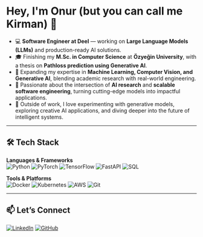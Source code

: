 # Hey, I'm Onur (but you can call me Kirman) 👋  

- 💻 **Software Engineer at Deel** — working on **Large Language Models (LLMs)** and production-ready AI solutions.  
- 🎓 Finishing my **M.Sc. in Computer Science** at **Özyeğin University**, with a thesis on **Pathloss prediction using Generative AI**.  
- 🌱 Expanding my expertise in **Machine Learning, Computer Vision, and Generative AI**, blending academic research with real-world engineering.  
- 🔬 Passionate about the intersection of **AI research** and **scalable software engineering**, turning cutting-edge models into impactful applications.  
- 🚀 Outside of work, I love experimenting with generative models, exploring creative AI applications, and diving deeper into the future of intelligent systems.  

---

## 🛠️ Tech Stack  

**Languages & Frameworks**  
![Python](https://img.shields.io/badge/Python-3776AB?style=for-the-badge&logo=python&logoColor=white)  ![PyTorch](https://img.shields.io/badge/PyTorch-EE4C2C?style=for-the-badge&logo=pytorch&logoColor=white)  ![TensorFlow](https://img.shields.io/badge/TensorFlow-FF6F00?style=for-the-badge&logo=tensorflow&logoColor=white)  ![FastAPI](https://img.shields.io/badge/FastAPI-009688?style=for-the-badge&logo=fastapi&logoColor=white)  ![SQL](https://img.shields.io/badge/SQL-336791?style=for-the-badge&logo=postgresql&logoColor=white)  

**Tools & Platforms**  
![Docker](https://img.shields.io/badge/Docker-2496ED?style=for-the-badge&logo=docker&logoColor=white)  ![Kubernetes](https://img.shields.io/badge/Kubernetes-326CE5?style=for-the-badge&logo=kubernetes&logoColor=white)  ![AWS](https://img.shields.io/badge/AWS-232F3E?style=for-the-badge&logo=amazon-aws&logoColor=white)  ![Git](https://img.shields.io/badge/Git-F05032?style=for-the-badge&logo=git&logoColor=white)  

---

## 📫 Let’s Connect  

[![LinkedIn](https://img.shields.io/badge/LinkedIn-0077B5?style=for-the-badge&logo=linkedin&logoColor=white)](https://linkedin.com/in/onurkirman)  [![GitHub](https://img.shields.io/badge/GitHub-181717?style=for-the-badge&logo=github&logoColor=white)](https://github.com/onurkirman)  
